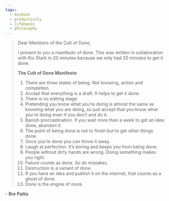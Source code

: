 ```yaml
---
tags:
  - mindset
  - productivity
  - lifehacks
  - philosophy
---
```

> Dear Members of the Cult of Done,
>
> I present to you a manifesto of done. This was written in collaboration with Kio Stark in 20 minutes because we only had 20 minutes to get it done.
>
>**The Cult of Done Manifesto**
>
>1. There are three states of being. Not knowing, action and completion.
>2. Accept that everything is a draft. It helps to get it done.
>3. There is no editing stage.
>4. Pretending you know what you’re doing is almost the same as knowing what you are doing, so just accept that you know what you’re doing even if you don’t and do it.
>5. Banish procrastination. If you wait more than a week to get an idea done, abandon it.
>6. The point of being done is not to finish but to get other things done.
>7. Once you’re done you can throw it away.
>8. Laugh at perfection. It’s boring and keeps you from being done.
>9. People without dirty hands are wrong. Doing something makes you right.
>10. Failure counts as done. So do mistakes.
>11. Destruction is a variant of done.
>12. If you have an idea and publish it on the internet, that counts as a ghost of done.
>13. Done is the engine of more.

\- Bre Pattis
